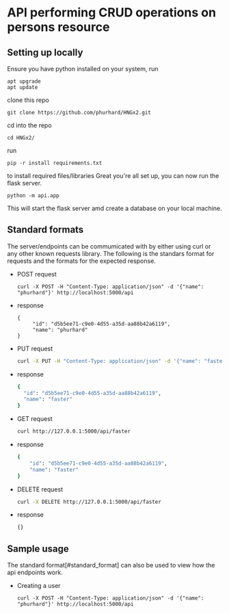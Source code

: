 # API performing CRUD operations on persons resource

## Setting up locally
Ensure you have python installed on your system, run
    
    
    apt upgrade
    apt update
    
 clone this repo
    
    git clone https://github.com/phurhard/HNGx2.git
    
cd into the repo
    
    cd HNGx2/
    
run
    
    pip -r install requirements.txt
    
to install required files/libraries
Great you're all set up, you can now run the flask server.
    
    python -m api.app
    
This will start the flask server amd create a database on your local machine.

## Standard formats
The server/endpoints can be commumicated with by either using curl or any other known requests library.
The following is the standars format for requests and the formats for the expected response.
- POST
request
    ```
    curl -X POST -H "Content-Type: application/json" -d '{"name": "phurhard"}' http://localhost:5000/api
    ```
- response
    ```
    {
         "id": "d5b5ee71-c9e0-4d55-a35d-aa88b42a6119",
         "name": "phurhard"
    }
    ```
- PUT
request
    ```bash
    curl -X PUT -H "Content-Type: application/json" -d '{"name": "faster"}' http://127.0.0.1:5000/api/phurhard
    ```
- response
    ```bash
    {
      "id": "d5b5ee71-c9e0-4d55-a35d-aa88b42a6119",
      "name": "faster"
    }
    ```
- GET
request
    ```bash
    curl http://127.0.0.1:5000/api/faster
    ```
 - response
    ```bash
    {
        "id": "d5b5ee71-c9e0-4d55-a35d-aa88b42a6119",
        "name": "faster"
    }
    ```
- DELETE
    request
    ```bash
    curl -X DELETE http://127.0.0.1:5000/api/faster
    ```
 - response
    ```bash
    {}
    ```
## Sample usage
The standard format[#standard_format] can also be used to view how the api endpoints work.
* Creating a user
    ```
    curl -X POST -H "Content-Type: application/json" -d '{"name": "phurhard"}' http://localhost:5000/api
    ```

